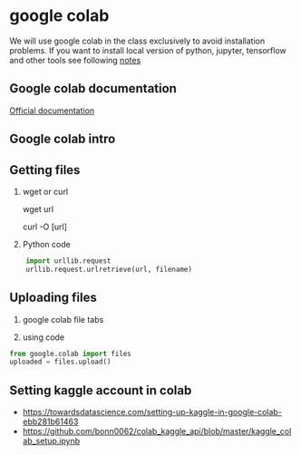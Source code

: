 # google colab

We will use google colab in the class exclusively to avoid installation problems.
If you want to install local version of python, jupyter, tensorflow and other tools see following [notes](local-installation.md)

## Google colab documentation

[Official documentation](https://colab.research.google.com/notebooks/welcome.ipynb)


## Google colab intro




## Getting files

1. wget or curl

    wget url

    curl -O [url]

2. Python code

 
```python
    import urllib.request
    urllib.request.urlretrieve(url, filename)
```


## Uploading files

1. google colab file tabs

2. using code

```python
from google.colab import files
uploaded = files.upload()
```





## Setting kaggle account in colab

- https://towardsdatascience.com/setting-up-kaggle-in-google-colab-ebb281b61463
- https://github.com/bonn0062/colab_kaggle_api/blob/master/kaggle_colab_setup.ipynb


